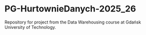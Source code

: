# PG-HurtownieDanych-2025_26
Repository for project from the Data Warehousing course at Gdańsk University of Technology.
